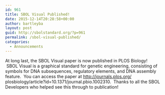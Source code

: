 ```yaml
---
id: 961
title: SBOL Visual Published!
date: 2015-12-14T20:28:58+00:00
author: bartleyba
layout: post
guid: http://sbolstandard.org/?p=961
permalink: /sbol-visual-published/
categories:
  - Announcements
---
```

At long last, the SBOL Visual paper is now published in PLOS Biology!  SBOL Visual is a graphical standard for genetic engineering, consisting of symbols for DNA subsequences, regulatory elements, and DNA assembly feature.  You can access the paper at <a href="http://journals.plos.org/plosbiology/article?id=10.1371/journal.pbio.1002310" target="_blank" rel="noreferrer">http://journals.plos.org/<wbr />plosbiology/article?id=10.<wbr />1371/journal.pbio.1002310</a>.  Thanks to all the SBOL Developers who helped see this through to publication!